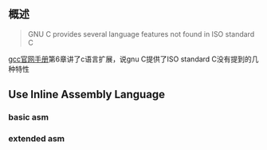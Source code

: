 ## 概述

[1]:https://gcc.gnu.org/onlinedocs/gcc/C-Extensions.html#C-Extensions "gcc 官方手册"

> GNU C provides several language features not found in ISO standard C

[gcc官网手册][1]第6章讲了c语言扩展，说gnu C提供了ISO standard C没有提到的几种特性

## Use Inline Assembly Language

### basic asm

### extended asm
